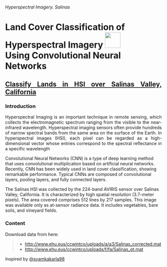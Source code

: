 ###### Hyperspectral Imagery. Salinas

# **Land Cover Classification of Hyperspectral Imagery** <img src="https://images.squarespace-cdn.com/content/v1/52729d11e4b0b9200a7023ea/1524338737642-7486A223WJUMFDSX6PWQ/Artboard+1+copy+42.png" height="50"><br>Using Convolutional Neural Networks

##  <p align="justify"> [Classify Lands in HSI over Salinas Valley, California](https://yandex.ru/maps/103361/salinas/?ll=-121.604262%2C36.677279&z=10.88)</p> 
 
###  Introduction
<p align="justify">Hyperspectral Imaging is an important technique in remote sensing, which collects the electromagnetic spectrum
ranging from the visible to the near-infrared wavelength. Hyperspectral imaging sensors often provide hundreds of narrow spectral bands
from the same area on the surface of the Earth. In hyperspectral images (HSI), each pixel can be regarded as a high-dimensional vector
whose entries correspond to the spectral reflectance in a specific wavelength

Convolutional Neural Networks (CNN) is a type of deep learning method that uses convolutional multiplication based on artificial neural networks.
Recently, CNN has been widely used in land cover classification, showing remarkable performance. Typical CNNs are composed of convolutional
layers, pooling layers, and fully connected layers.

The Salinas HSI was collected by the 224-band AVIRIS sensor over Salinas Valley, California. It is characterized by high spatial
resolution (3.7-meter pixels). The area covered comprises 512 lines by 217 samples. This image was available only as at-sensor
radiance data. It includes vegetables, bare soils, and vineyard fields.</p>

### Content
Download data from here: 
> * http://www.ehu.eus/ccwintco/uploads/a/a3/Salinas_corrected.mat 
> * http://www.ehu.eus/ccwintco/uploads/f/fa/Salinas_gt.mat

Inspired by [@syamkakarla98](https://github.com/syamkakarla98)
